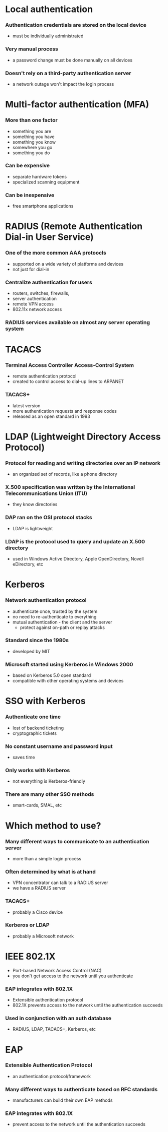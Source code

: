 # Local authentication
### Authentication credentials are stored on the local device
- must be individually administrated
### Very manual process
- a password change must be done manually on all devices
### Doesn't rely on a third-party authentication server
- a network outage won't impact the login process
# Multi-factor authentication (MFA)
### More than one factor
- something you are
- something you have
- something you know
- somewhere you go
- something you do
### Can be expensive
- separate hardware tokens
- specialized scanning equipment
### Can be inexpensive
- free smartphone applications
# RADIUS (Remote Authentication Dial-in User Service)
### One of the more common AAA protoocls
- supported on a wide variety of platforms and devices
- not just for dial-in
### Centralize authentication for users
- routers, switches, firewalls,
- server authentication
- remote VPN  access
- 802.11x network access
### RADIUS services available on almost any server operating system
# TACACS
### Terminal Access Controller Access-Control System
- remote authentication protocol
- created to control access to dial-up lines to ARPANET
### TACACS+
- latest version
- more authentication requests and response codes
- released as an open standard in 1993
# LDAP (Lightweight Directory Access Protocol)
### Protocol for reading and writing directories over an IP network
- an organized set of records, like a phone directory
### X.500 specification was written by the International Telecommunications Union (ITU)
- they know directories
### DAP ran on the OSI protocol stacks
- LDAP is lightweight
### LDAP is the protocol used to query and update an X.500 directory
- used in Windows Active Directory, Apple OpenDirectory, Novell eDirectory, etc
# Kerberos
### Network authentication protocol
- authenticate once, trusted by the system
- no need to re-authenticate to everything
- mutual authentication - the client and the server
	- protect against on-path or replay attacks
### Standard since the 1980s
- developed by MIT
### Microsoft started using Kerberos in Windows 2000
- based on Kerberos 5.0 open standard
- compatible with other operating systems and devices
# SSO with Kerberos
### Authenticate one time
- lost of backend ticketing
- cryptographic tickets
### No constant username and password input
- saves time
### Only works with Kerberos
- not everything is Kerberos-friendly
### There are many other SSO methods
- smart-cards, SMAL, etc
# Which method to use?
### Many different ways to communicate to an authentication server
- more than a simple login process
### Often determined by what is at hand
- VPN concentrator can talk to a RADIUS server
- we have a RADIUS server
### TACACS+
- probably a Cisco device
### Kerberos or LDAP
- probably a Microsoft network
# IEEE 802.1X
- Port-based Network Access Control (NAC)
- you don't get access to the network until you authenticate
### EAP integrates with 802.1X
- Extensible authentication protocol
- 802.1X prevents access to the network until the authentication succeeds
### Used in conjunction with an auth database
- RADIUS, LDAP, TACACS+, Kerberos, etc
# EAP
### Extensible Authentication Protocol
- an authentication protocol/framework
### Many different ways to authenticate based on RFC standards
- manufacturers can build their own EAP methods
### EAP integrates with 802.1X
- prevent access to the network until the authentication succeeds